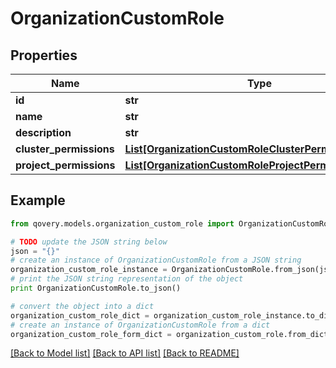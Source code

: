 # OrganizationCustomRole


## Properties
Name | Type | Description | Notes
------------ | ------------- | ------------- | -------------
**id** | **str** |  | [optional] 
**name** | **str** |  | [optional] 
**description** | **str** |  | [optional] 
**cluster_permissions** | [**List[OrganizationCustomRoleClusterPermissionsInner]**](OrganizationCustomRoleClusterPermissionsInner.md) |  | [optional] 
**project_permissions** | [**List[OrganizationCustomRoleProjectPermissionsInner]**](OrganizationCustomRoleProjectPermissionsInner.md) |  | [optional] 

## Example

```python
from qovery.models.organization_custom_role import OrganizationCustomRole

# TODO update the JSON string below
json = "{}"
# create an instance of OrganizationCustomRole from a JSON string
organization_custom_role_instance = OrganizationCustomRole.from_json(json)
# print the JSON string representation of the object
print OrganizationCustomRole.to_json()

# convert the object into a dict
organization_custom_role_dict = organization_custom_role_instance.to_dict()
# create an instance of OrganizationCustomRole from a dict
organization_custom_role_form_dict = organization_custom_role.from_dict(organization_custom_role_dict)
```
[[Back to Model list]](../README.md#documentation-for-models) [[Back to API list]](../README.md#documentation-for-api-endpoints) [[Back to README]](../README.md)


